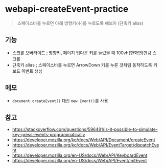 # webapi-createEvent-practice

> 스페이스바를 누르면 아래 방향키(↓)를 누르도록 해보자 (단축키 alias)

## 기능

- 스크롤 오버라이드 ; 방향키, 페이지 업다운 키를 눌렀을 때 100vh(한화면)만큼 스크롤
- 단축키 alias ; 스페이스바를 누르면 ArrowDown 키를 누른 것처럼 동작하도록 키보드 이벤트 생성

## 메모

- `document.createEvent()` 대신 `new Event()`를 사용

## 참고

- https://stackoverflow.com/questions/596481/is-it-possible-to-simulate-key-press-events-programmatically
- https://developer.mozilla.org/ko/docs/Web/API/Document/createEvent
- https://developer.mozilla.org/ko/docs/Web/API/EventTarget/dispatchEvent
- https://developer.mozilla.org/en-US/docs/Web/API/KeyboardEvent
- https://developer.mozilla.org/en-US/docs/Web/API/Event/initEvent

